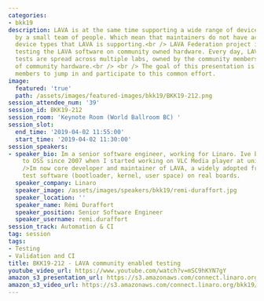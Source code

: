 ```yaml
---
categories:
- bkk19
description: LAVA is at the same time supporting a wide range of devices and maintained
  by a small team of people. Which mean that maintainers do not have access to most
  device types that LAVA is supporting.<br /> LAVA Federation project is aiming at
  testing the LAVA software on community owned hardware. Every day, LAVA functional
  tests are spread across multiple labs, owned by the community members, with a variety
  of community hardware.<br /> <br /> The goal of this presentation is to help community
  members to jump in and participate to this common effort.
image:
  featured: 'true'
  path: /assets/images/featured-images/bkk19/BKK19-212.png
session_attendee_num: '39'
session_id: BKK19-212
session_room: 'Keynote Room (World Ballroom BC) '
session_slot:
  end_time: '2019-04-02 11:55:00'
  start_time: '2019-04-02 11:30:00'
session_speakers:
- speaker_bio: Im a senior software engineer, working for Linaro. Ive been contributed
    to OSS since 2007 when I started working on VLC Media player at university.<br
    />Im now core developer and maintainer of LAVA, a widely adopted framework to
    test software (bootloader, kernel, user space) on real boards.
  speaker_company: Linaro
  speaker_image: /assets/images/speakers/bkk19/remi-duraffort.jpg
  speaker_location: ''
  speaker_name: Rémi Duraffort
  speaker_position: Senior Software Engineer
  speaker_username: remi.duraffort
session_track: Automation & CI
tag: session
tags:
- Testing
- Validation and CI
title: BKK19-212 - LAVA community enabled testing
youtube_video_url: https://www.youtube.com/watch?v=mSC9hKYN7gY
amazon_s3_presentation_url: https://s3.amazonaws.com/connect.linaro.org/bkk19/presentations/bkk19-212.pdf
amazon_s3_video_url: https://s3.amazonaws.com/connect.linaro.org/bkk19/videos/bkk19-212.mp4
---
```

